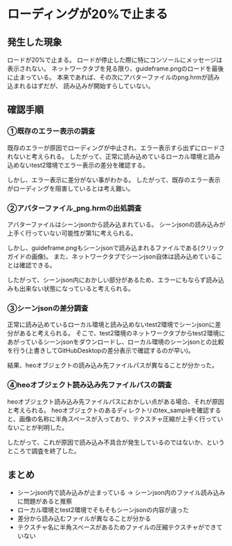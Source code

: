 # ローディングが20%で止まる

## 発生した現象

ロードが20%で止まる。
ロードが停止した際に特にコンソールにメッセージは表示されない。
ネットワークタブを見る限り、guideframe.pngのロードを最後に止まっている。
本来であれば、その次にアバターファイルのpng.hrmが読み込まれるはずだが、
読み込みが開始すらしていない。

## 確認手順

### ①既存のエラー表示の調査

既存のエラーが原因でローディングが中止され、エラー表示すら出ずにロードされないと考えられる。
したがって、正常に読み込めているローカル環境と読み込めないtest2環境でエラー表示の差分を確認する。

しかし、エラー表示に差分がない事がわかる。
したがって、既存のエラー表示がローディングを阻害しているとは考え難い。

### ②アバターファイル_png.hrmの出処調査

アバターファイルはシーンjsonから読み込まれている。
シーンjsonの読み込みが上手く行っていない可能性が第1に考えられる。

しかし、guideframe.pngもシーンjsonで読み込まれるファイルである(クリックガイドの画像)。
また、ネットワークタブでシーンjson自体は読み込めていることは確認できる。

したがって、シーンjson内におかしい部分があるため、エラーにもならず読み込みも出来ない状態になっていると考えられる。

### ③シーンjsonの差分調査

正常に読み込めているローカル環境と読み込めないtest2環境でシーンjsonに差分があると考えられる。
そこで、test2環境のネットワークタブからtest2環境にあがっているシーンjsonをダウンロードし、ローカル環境のシーンjsonとの比較を行う(上書きしてGitHubDesktopの差分表示で確認するのが早い)。

結果、heoオブジェクトの読み込み先ファイルパスが異なることが分かった。

### ④heoオブジェクト読み込み先ファイルパスの調査

heoオブジェクト読み込み先ファイルパスにおかしい点がある場合、それが原因と考えられる。
heoオブジェクトのあるディレクトリのtex_sampleを確認すると、画像の名称に半角スペースが入っており、テクスチャ圧縮が上手く行っていないことが判明した。

したがって、これが原因で読み込み不具合が発生しているのではないか、というところで調査を終了した。

## まとめ

- シーンjson内で読み込みが止まっている → シーンjson内のファイル読み込みに問題があると推察
- ローカル環境とtest2環境でそもそもシーンjsonの内容が違った
- 差分から読み込むファイルが異なることが分かる
- テクスチャ名に半角スペースがあるためファイルの圧縮テクスチャができていない

